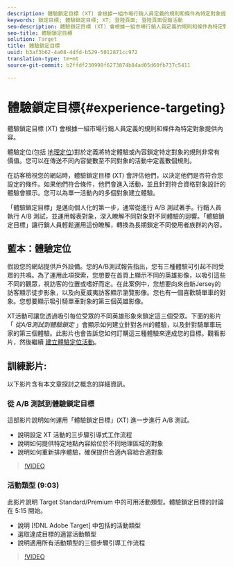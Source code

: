 ```yaml
---
description: 體驗鎖定目標 (XT) 會根據一組市場行銷人員定義的規則和條件為特定對象提供內容。
keywords: 鎖定目標; 體驗鎖定目標; XT; 登陸頁面; 登陸頁面促銷活動
seo-description: 體驗鎖定目標 (XT) 會根據一組市場行銷人員定義的規則和條件為特定對象提供內容。
seo-title: 體驗鎖定目標
solution: Target
title: 體驗鎖定目標
uuid: b3af3b62-4a08-4dfd-b529-5012871cc972
translation-type: tm+mt
source-git-commit: b2ffdf230998f6273874b84ad05d60fb737c5411

---
```



# 體驗鎖定目標{#experience-targeting}

體驗鎖定目標 (XT) 會根據一組市場行銷人員定義的規則和條件為特定對象提供內容。

體驗定位(包括 [地理定位](/help/c-target/c-audiences/c-target-rules/geo.md))對於定義將特定體驗或內容鎖定特定對象的規則非常有價值。您可以在傳送不同內容變數至不同對象的活動中定義數個規則。

在訪客檢視您的網站時，體驗鎖定目標 (XT) 會評估他們，以決定他們是否符合您設定的條件。如果他們符合條件，他們會進入活動，並且針對符合資格對象設計的體驗會顯示。您可以為單一活動內的多個對象建立體驗。

「體驗鎖定目標」是邁向個人化的第一步，通常從進行 A/B 測試著手。行銷人員執行 A/B 測試，並運用報表對象，深入瞭解不同對象對不同體驗的迴響。「體驗鎖定目標」讓行銷人員輕鬆運用這份瞭解，轉換為長期鎖定不同使用者族群的內容。

## 藍本：體驗定位

假設您的網站提供戶外設備。您的A/B測試報告指出，您有三種體驗可引起不同受眾的共鳴。為了運用此項探索，您想要在首頁上顯示不同的英雄影像，以吸引這些不同的觀眾，視訪客的位置或嗜好而定。在此案例中，您想要向來自新Jersey的訪客顯示徒步影象，以及向夏威夷訪客顯示瀏覽影像。您也有一個喜歡騎單車的對象。您想要顯示吸引騎單車對象的第三個英雄影像。

XT活動可讓您透過吸引每位受眾的不同英雄形象來鎖定這三個受眾。下面的影片「 *從A/B測試到體驗鎖定* 」會顯示如何建立針對各州的體驗，以及針對騎單車玩家的第三個體驗。此影片也會告訴您如何訂購這三種體驗來達成您的目標。觀看影片，然後繼續 [建立體驗定位活動](/help/c-activities/t-experience-target/t-xt-create/xt-create.md)。

## 訓練影片:

以下影片含有本文章探討之概念的詳細資訊。

### 從 A/B 測試到體驗鎖定目標

這部影片說明如何運用「體驗鎖定目標」(XT) 進一步進行 A/B 測試。

* 說明設定 XT 活動的三步驟引導式工作流程
* 說明如何提供特定地點內容給位於不同地理區域的對象
* 說明如何重新排序體驗，確保提供合適內容給合適對象

>[!VIDEO](https://video.tv.adobe.com/v/22418/?captions=chi_hant)

### 活動類型 (9:03)

此影片說明 Target Standard/Premium 中的可用活動類型。體驗鎖定目標的討論在 5:15 開始。

* 說明 [!DNL Adobe Target] 中包括的活動類型
* 選取達成目標的適當活動類型
* 說明適用所有活動類型的三個步驟引導工作流程

>[!VIDEO](https://video.tv.adobe.com/v/17386?captions=chi_hant)